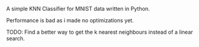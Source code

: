 A simple KNN Classifier for MNIST data written in Python.

Performance is bad as i made no optimizations yet.

TODO: Find a better way to get the k nearest neighbours instead of a linear search.

